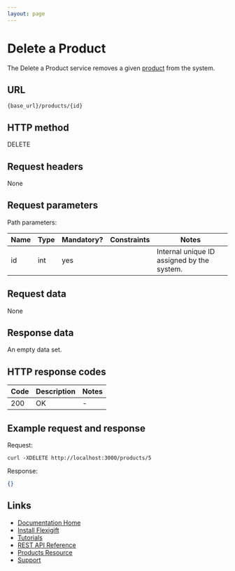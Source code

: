 ```yaml
---
layout: page
---
```


# Delete a Product

The Delete a Product service removes a given [product](index.md) from the system.

## URL

```shell
{base_url}/products/{id}
```

## HTTP method

DELETE

## Request headers

None

## Request parameters

Path parameters:

| Name          | Type          | Mandatory? | Constraints     | Notes |
| ------------- | ------------- | ---        | ---             | ---   |
| id            | int           | yes        |                 | Internal unique ID assigned by the system. |

## Request data

None

## Response data

An empty data set.

## HTTP response codes

| Code          | Description   | Notes |
| ------------- | ------------- | ---   |
| 200           | OK            | -     |

## Example request and response

Request:

```shell
curl -XDELETE http://localhost:3000/products/5
```

Response:

```json
{}
```

## Links

* [Documentation Home](../../index.md)
* [Install Flexigift](../../setup.md)
* [Tutorials](../../tutorials/index.md)
* [REST API Reference](../../api/index.md)
* [Products Resource](index.md)
* [Support](mailto:support@example.com)
